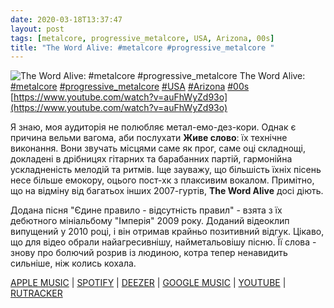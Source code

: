```yaml
---
date: 2020-03-18T13:37:47
layout: post
tags: [metalcore, progressive_metalcore, USA, Arizona, 00s]
title: "The Word Alive: #metalcore #progressive_metalcore "
---
```

![The Word Alive: #metalcore #progressive_metalcore ](https://i.ytimg.com/vi/auFhWyZd93o/hqdefault.jpg)
The Word Alive: [#metalcore](/tags/#metalcore) [#progressive_metalcore](/tags/#progressive_metalcore) [#USA](/tags/#USA) [#Arizona](/tags/#Arizona) [#00s](/tags/#00s) [https://www.youtube.com/watch?v=auFhWyZd93o](https://www.youtube.com/watch?v=auFhWyZd93o)

Я знаю,  моя аудиторія не полюбляє метал-емо-дез-кори. Однак є причина вельми вагома, аби послухати **Живе слово**: їх технічне виконання. Вони звучать місцями саме як прог, саме оці складнощі, докладені в дрібницях гітарних та барабанних партій, гармонійна ускладненість мелодій та ритмів. Іще зауважу, що більшість їхніх пісень несе більше емокору, оцього пост-хк з плаксивим вокалом. Примітно, що на відміну від багатьох інших 2007-гуртів, **The Word Alive** досі діють.

Додана пісня &quot;Єдине правило - відсутність правил&quot; - взята з їх дебютного мініальбому &quot;Імперія&quot; 2009 року. Доданий відеоклип випущений у 2010 році, і він отримав крайньо позитивний відгук. Цікаво, що для відео обрали найагресивнішу, найметальовішу пісню. Її слова - знову про болючий розрив із людиною, котра тепер ненавидить сильніше, ніж колись кохала.

[APPLE MUSIC](https://music.apple.com/ru/album/empire-ep/1443622245) | [SPOTIFY](https://open.spotify.com/album/6ClD0ImugeuyAZmiuNKs3y) | [DEEZER](https://www.deezer.com/album/14168380?utm_source=deezer&amp;utm_content=album-14168380&amp;utm_term=1601611822_1584531370&amp;utm_medium=web) | [GOOGLE MUSIC](https://play.google.com/music/m/Bkhwdbyfkkxodbjjafqzlxfymxe?t=Empire_-_The_Word_Alive) | [YOUTUBE](https://www.youtube.com/playlist?list=OLAK5uy_kaUhHribf1OY6vWxF18yKpJZWD8tqRmVY) | [RUTRACKER](https://rutracker.org/forum/viewtopic.php?t=5191420)